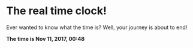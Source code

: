 # The real time clock!

Ever wanted to know what the time is? Well, your journey is about to end!

**The time is Nov 11, 2017, 00:48**